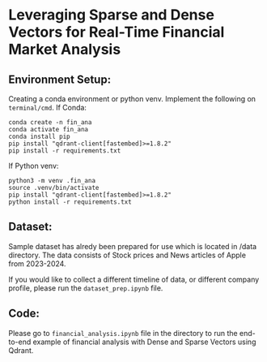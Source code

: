 # Leveraging Sparse and Dense Vectors for Real-Time Financial Market Analysis

## Environment Setup:
Creating a conda environment or python venv. Implement the following on `terminal/cmd`.
If Conda: 
```
conda create -n fin_ana
conda activate fin_ana
conda install pip
pip install "qdrant-client[fastembed]>=1.8.2"
pip install -r requirements.txt
```

If Python venv:
```
python3 -m venv .fin_ana
source .venv/bin/activate
pip install "qdrant-client[fastembed]>=1.8.2"
python install -r requirements.txt
```

## Dataset:
Sample dataset has alredy been prepared for use which is located in /data directory. 
The data consists of Stock prices and News articles of Apple from 2023-2024. 

If you would like to collect a different timeline of data, or different company profile, please run the `dataset_prep.ipynb` file.

## Code: 
Please go to `financial_analysis.ipynb` file in the directory to run the end-to-end example of financial analysis with Dense and Sparse Vectors using Qdrant. 



